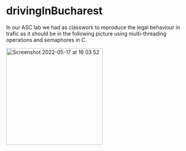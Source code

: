 # drivingInBucharest
In our ASC lab we had as classwork to reproduce the legal behaviour in trafic as it should be in the following picture using multi-threading operations and semaphores in C.

<img width="261" alt="Screenshot 2022-05-17 at 16 03 52" src="https://user-images.githubusercontent.com/92024800/168817296-a4ebcc57-1231-4fcf-b3ef-98996635cca5.png">
